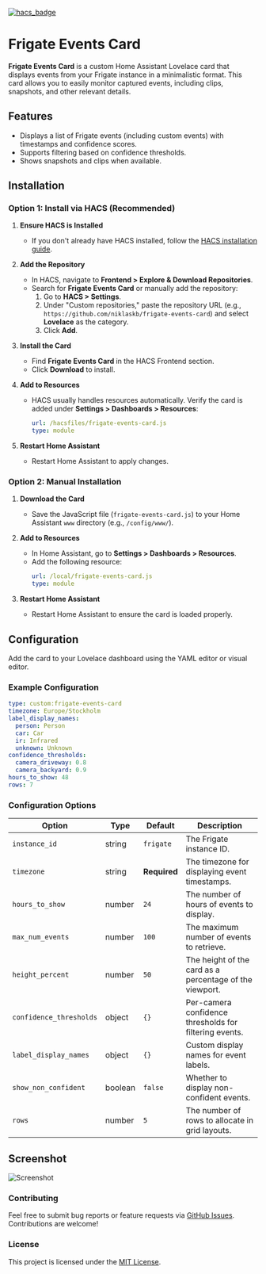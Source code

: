 [![hacs_badge](https://img.shields.io/badge/HACS-Custom-41BDF5.svg?style=for-the-badge)](https://github.com/hacs/integration)

# Frigate Events Card

**Frigate Events Card** is a custom Home Assistant Lovelace card that displays events from your Frigate instance in a minimalistic format. This card allows you to easily monitor captured events, including clips, snapshots, and other relevant details.

## Features
- Displays a list of Frigate events (including custom events) with timestamps and confidence scores.
- Supports filtering based on confidence thresholds.
- Shows snapshots and clips when available.


## Installation

### Option 1: Install via HACS (Recommended)

1. **Ensure HACS is Installed**
   - If you don't already have HACS installed, follow the [HACS installation guide](https://hacs.xyz/docs/setup/download).

2. **Add the Repository**
   - In HACS, navigate to **Frontend > Explore & Download Repositories**.
   - Search for **Frigate Events Card** or manually add the repository:
     1. Go to **HACS > Settings**.
     2. Under "Custom repositories," paste the repository URL (e.g., `https://github.com/niklaskb/frigate-events-card`) and select **Lovelace** as the category.
     3. Click **Add**.

3. **Install the Card**
   - Find **Frigate Events Card** in the HACS Frontend section.
   - Click **Download** to install.

4. **Add to Resources**
   - HACS usually handles resources automatically. Verify the card is added under **Settings > Dashboards > Resources**:
     ```yaml
     url: /hacsfiles/frigate-events-card.js
     type: module
     ```

5. **Restart Home Assistant**
   - Restart Home Assistant to apply changes.

### Option 2: Manual Installation

1. **Download the Card**
   - Save the JavaScript file (`frigate-events-card.js`) to your Home Assistant `www` directory (e.g., `/config/www/`).

2. **Add to Resources**
   - In Home Assistant, go to **Settings > Dashboards > Resources**.
   - Add the following resource:
     ```yaml
     url: /local/frigate-events-card.js
     type: module
     ```

3. **Restart Home Assistant**
   - Restart Home Assistant to ensure the card is loaded properly.


## Configuration

Add the card to your Lovelace dashboard using the YAML editor or visual editor.

### Example Configuration
```yaml
type: custom:frigate-events-card
timezone: Europe/Stockholm
label_display_names:
  person: Person
  car: Car
  ir: Infrared
  unknown: Unknown
confidence_thresholds:
  camera_driveway: 0.8
  camera_backyard: 0.9
hours_to_show: 48
rows: 7
```

### Configuration Options
| Option                  | Type      | Default      | Description                                               |
|-------------------------|-----------|--------------|-----------------------------------------------------------|
| `instance_id`           | string    | `frigate`    | The Frigate instance ID.                                  |
| `timezone`              | string    | **Required** | The timezone for displaying event timestamps.             |
| `hours_to_show`         | number    | `24`         | The number of hours of events to display.                 |
| `max_num_events`        | number    | `100`        | The maximum number of events to retrieve.                 |
| `height_percent`        | number    | `50`         | The height of the card as a percentage of the viewport.   |
| `confidence_thresholds` | object    | `{}`         | Per-camera confidence thresholds for filtering events.    |
| `label_display_names`   | object    | `{}`         | Custom display names for event labels.                    |
| `show_non_confident`    | boolean   | `false`      | Whether to display non-confident events.                  |
| `rows`                  | number    | `5`          | The number of rows to allocate in grid layouts.           |


## Screenshot
![Screenshot](https://github.com/user-attachments/assets/79bd387c-2ca6-4cb4-9073-d3685d5cfabe)


### Contributing

Feel free to submit bug reports or feature requests via [GitHub Issues](https://github.com/your-repo-url). Contributions are welcome!


### License

This project is licensed under the [MIT License](https://opensource.org/licenses/MIT).
